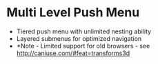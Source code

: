 # Multi Level Push Menu

- Tiered push menu with unlimited nesting ability
- Layered submenus for optimized navigation
- *Note - Limited support for old browsers - see http://caniuse.com/#feat=transforms3d
